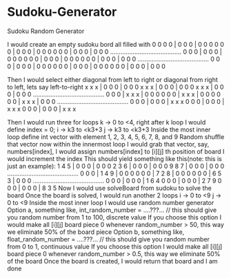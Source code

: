# Sudoku-Generator
Sudoku Random Generator
 
I would create an empty sudoku bord all filled with 0
  0   0   0   |   0   0   0   |   0   0   0
  0   0   0   |   0   0   0   |   0   0   0 
  0   0   0   |   0   0   0   |   0   0   0 
  .........................................
  0   0   0   |   0   0   0   |   0   0   0 
  0   0   0   |   0   0   0   |   0   0   0 
  0   0   0   |   0   0   0   |   0   0   0 
  .........................................
  0   0   0   |   0   0   0   |   0   0   0 
  0   0   0   |   0   0   0   |   0   0   0 
  0   0   0   |   0   0   0   |   0   0   0
  
Then I would select either diagonal from left to right or diagonal from right to left, lets say left-to-right
  x   x   x   |   0   0   0   |   0   0   0
  x   x   x   |   0   0   0   |   0   0   0 
  x   x   x   |   0   0   0   |   0   0   0 
  .........................................
  0   0   0   |   x   x   x   |   0   0   0 
  0   0   0   |   x   x   x   |   0   0   0 
  0   0   0   |   x   x   x   |   0   0   0 
  .........................................
  0   0   0   |   0   0   0   |   x   x   x 
  0   0   0   |   0   0   0   |   x   x   x 
  0   0   0   |   0   0   0   |   x   x   x
  
Then I would run three for loops
k -> 0 to <4, right after k loop I would define index = 0;
i -> k3 to <k3+3
j -> k3 to <k3+3
Inside the most inner loop define int vector with element 1, 2, 3, 4, 5, 6, 7, 8, and 9
Random shuffle that vector
now within the innermost loop I would grab that vector, say, numbers[index],
I would assign numbers[index] to [i][j] th position of board
I would increment the index
This should yield something like this(note: this is just an example):
1   4   5   |   0   0   0   |   0   0   0
2   3   6   |   0   0   0   |   0   0   0 
9   8   7   |   0   0   0   |   0   0   0 
.........................................
0   0   0   |   1   4   9   |   0   0   0 
0   0   0   |   7   2   8   |   0   0   0 
0   0   0   |   6   5   3   |   0   0   0 
.........................................
0   0   0   |   0   0   0   |   1   6   4 
0   0   0   |   0   0   0   |   2   7   9 
0   0   0   |   0   0   0   |   8   3   5
Now I would use solveBoard from sudoku to solve the board
Once the board is solved, I would run another 2 loops
i -> 0 to <9
j -> 0 to <9
Inside the most inner loop I would use random number generator
Option a, something like, int_random_number = ....???... // this should give you random number from 1 to 100, discrete value
If you choose this option I would make all [i][j] board piece 0 whenever random_number > 50, this way we eliminate 50% of the board piece
Option b, something like, float_random_number = ....???... // this should give you random number from 0 to 1, continuous value
If you choose this option I would make all [i][j] board piece 0 whenever random_number > 0.5, this way we eliminate 50% of the board
Once the board is created, I would return that board and I am done
